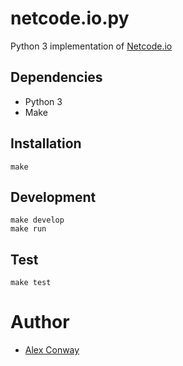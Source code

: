 # netcode.io.py
Python 3 implementation of [Netcode.io](http://netcode.io)


## Dependencies
- Python 3
- Make


## Installation
```
make
```


## Development
```
make develop
make run
```


## Test
```
make test
```


# Author
- [Alex Conway](https://github.com/abconway)
